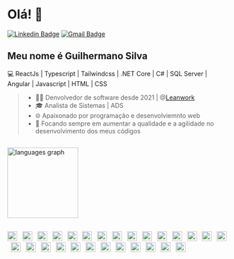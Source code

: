 <h1>Olá! 👋</h1>

[![Linkedin Badge](https://img.shields.io/badge/-LinkedIn-154c79?style=flat-square&logo=Linkedin&logoColor=white&link=https://www.linkedin.com/in/guilhermanosilva/)](https://www.linkedin.com/in/guilhermanosilva/)
[![Gmail Badge](https://img.shields.io/badge/-guilhermanodev@gmail.com-154c79?style=flat-square&logo=Gmail&logoColor=white&link=mailto:guilhermanodev@gmail.com)](mailto:guilhermanodev@gmail.com)
<!-- [![Personal Badge](https://img.shields.io/badge/-Website-6633cc?style=flat-square&logo=Me&logoColor=white&link=https://www.guilhermanosilva.com/)](https://guilhermanosilva.com/) -->

## Meu nome é Guilhermano Silva
💻 ReactJs | Typescript | Tailwindcss | .NET Core | C# | SQL Server | Angular | Javascript | HTML | CSS

> - 👩‍💻 Denvolvedor de software desde 2021 | @[Leanwork](https://www.leanwork.com.br/)
> - 🎓 Analista de Sistemas | ADS
> - 🌐 Apaixonado por programação e desenvolviemnto web
> - 🎯 Focando sempre em aumentar a qualidade e a agilidade no desenvolvimento dos meus códigos

##

<div align="left">
  <img src="https://github-readme-stats.vercel.app/api/top-langs?username=guilhermanosilva&locale=pt-br&hide_title=false&layout=compact&card_width=320&langs_count=5&theme=github_dark&hide_border=false&order=2" height="160" alt="languages graph"  />
</div>

##

<div align="left">
  <img src="https://cdn.jsdelivr.net/gh/devicons/devicon/icons/javascript/javascript-original.svg" height="22" alt="javascript logo"  />
  <img width="4" />
  <img src="https://cdn.jsdelivr.net/gh/devicons/devicon/icons/typescript/typescript-original.svg" height="22" alt="typescript logo"  />
  <img width="4" />
  <img src="https://cdn.jsdelivr.net/gh/devicons/devicon/icons/react/react-original.svg" height="22" alt="react logo"  />
  <img width="4" />
  <img src="https://cdn.jsdelivr.net/gh/devicons/devicon/icons/nextjs/nextjs-original.svg" height="22" alt="nextjs logo"  />
  <img width="4" />
  <img src="https://cdn.jsdelivr.net/gh/devicons/devicon/icons/storybook/storybook-original.svg" height="22" alt="storybook logo"  />
  <img width="4" />
  <img src="https://cdn.jsdelivr.net/gh/devicons/devicon/icons/nodejs/nodejs-original.svg" height="22" alt="nodejs logo"  />
  <img width="4" />
  <img src="https://cdn.jsdelivr.net/gh/devicons/devicon/icons/nestjs/nestjs-original.svg" height="22" alt="nestjs logo"  />
  <img width="4" />
  <img src="https://cdn.jsdelivr.net/gh/devicons/devicon/icons/jest/jest-plain.svg" height="22" alt="jest logo"  />
  <img width="4" />
  <img src="https://cdn.jsdelivr.net/gh/devicons/devicon/icons/azure/azure-original.svg" height="22" alt="azure logo"  />
  <img width="4" />
  <img src="https://cdn.jsdelivr.net/gh/devicons/devicon/icons/angularjs/angularjs-original.svg" height="22" alt="angularjs logo"  />
  <img width="4" />
  <img src="https://cdn.jsdelivr.net/gh/devicons/devicon/icons/csharp/csharp-original.svg" height="22" alt="csharp logo"  />
  <img width="4" />
  <img src="https://cdn.jsdelivr.net/gh/devicons/devicon/icons/css3/css3-original.svg" height="22" alt="css3 logo"  />
  <img width="4" />
  <img src="https://cdn.jsdelivr.net/gh/devicons/devicon/icons/dot-net/dot-net-original.svg" height="22" alt="dot-net logo"  />
  <img width="4" />
  <img src="https://cdn.jsdelivr.net/gh/devicons/devicon/icons/eslint/eslint-original.svg" height="22" alt="eslint logo"  />
  <img width="4" />
  <img src="https://cdn.jsdelivr.net/gh/devicons/devicon/icons/express/express-original.svg" height="22" alt="express logo"  />
  <img width="4" />
  <img src="https://cdn.jsdelivr.net/gh/devicons/devicon/icons/figma/figma-original.svg" height="22" alt="figma logo"  />
  <img width="4" />
  <img src="https://cdn.jsdelivr.net/gh/devicons/devicon/icons/git/git-original.svg" height="22" alt="git logo"  />
  <img width="4" />
  <img src="https://cdn.jsdelivr.net/gh/devicons/devicon/icons/materialui/materialui-original.svg" height="22" alt="materialui logo"  />
  <img width="4" />
  <img src="https://cdn.jsdelivr.net/gh/devicons/devicon/icons/npm/npm-original-wordmark.svg" height="22" alt="npm logo"  />
  <img width="4" />
  <img src="https://cdn.jsdelivr.net/gh/devicons/devicon/icons/redux/redux-original.svg" height="22" alt="redux logo"  />
  <img width="4" />
  <img src="https://cdn.jsdelivr.net/gh/devicons/devicon/icons/slack/slack-original.svg" height="22" alt="slack logo"  />
  <img width="4" />
  <img src="https://cdn.jsdelivr.net/gh/devicons/devicon/icons/tailwindcss/tailwindcss-original-wordmark.svg" height="22" alt="tailwindcss logo"  />
  <img width="4" />
  <img src="https://cdn.jsdelivr.net/gh/devicons/devicon/icons/trello/trello-plain.svg" height="22" alt="trello logo"  />
  <img width="4" />
  <img src="https://cdn.jsdelivr.net/gh/devicons/devicon/icons/visualstudio/visualstudio-plain.svg" height="22" alt="visualstudio logo"  />
  <img width="4" />
  <img src="https://cdn.jsdelivr.net/gh/devicons/devicon/icons/vscode/vscode-original.svg" height="22" alt="vscode logo"  />
  <img width="4" />
  <img src="https://cdn.jsdelivr.net/gh/devicons/devicon/icons/microsoftsqlserver/microsoftsqlserver-plain.svg" height="22" alt="microsoftsqlserver logo"  />
  <img width="4" />
  <img src="https://cdn.jsdelivr.net/gh/devicons/devicon/icons/postgresql/postgresql-original.svg" height="22" alt="postgresql logo"  />
</div>
